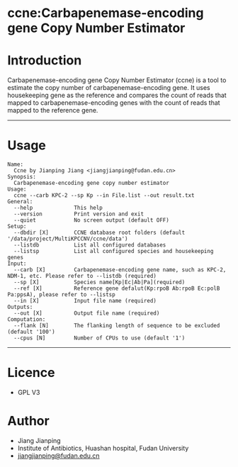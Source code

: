 # ccne:Carbapenemase-encoding gene Copy Number Estimator
# Introduction
Carbapenemase-encoding gene Copy Number Estimator (ccne) is a tool to estimate the copy number of carbapenemase-encoding gene. It uses housekeeping gene as the reference and compares the count of reads that mapped to carbapenemase-encoding genes with the count of reads that mapped to the reference gene. 
***
# Usage
```
Name:
  Ccne by Jianping Jiang <jiangjianping@fudan.edu.cn>
Synopsis:
  Carbapenemase-encoding gene copy number estimator
Usage:
  ccne --carb KPC-2 --sp Kp --in File.list --out result.txt
General:
  --help             This help
  --version          Print version and exit
  --quiet            No screen output (default OFF)
Setup:
  --dbdir [X]        CCNE database root folders (default '/data/project/MultiKPCCNV/ccne/data')
  --listdb           List all configured databases
  --listsp           List all configured species and housekeeping genes
Input:
  --carb [X]         Carbapenemase-encoding gene name, such as KPC-2, NDM-1, etc. Please refer to --listdb (required)
  --sp [X]           Species name[Kp|Ec|Ab|Pa](required)
  --ref [X]          Reference gene defalut(Kp:rpoB Ab:rpoB Ec:polB Pa:ppsA), please refer to --listsp
  --in [X]           Input file name (required)
Outputs:
  --out [X]          Output file name (required)
Computation:
  --flank [N]        The flanking length of sequence to be excluded (default '100')
  --cpus [N]         Number of CPUs to use (default '1')

```
***
# Licence
* GPL V3

# Author
* Jiang Jianping
* Institute of Antibiotics, Huashan hospital, Fudan University
* jiangjianping@fudan.edu.cn
